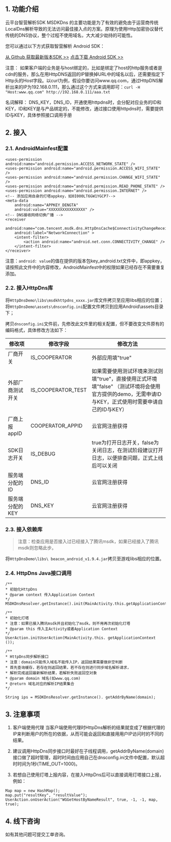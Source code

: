 ## 1. 功能介绍

云平台智营解析SDK MSDKDns 的主要功能是为了有效的避免由于运营商传统LocalDns解析导致的无法访问最佳接入点的方案。原理为使用Http加密协议替代传统的DNS协议，整个过程不使用域名，大大减少劫持的可能性。

您可以通过以下方式获取智营解析 Android SDK：

[从 Github 获取最新版本SDK >>](http://github.com/tencentyun/httpdns-android-sdk)
[点击下载 Android SDK >>](http://imgcache.tcecqpoc.fsphere.cn/image/mc.qcloudimg.com/static/archive/86d55ba36f96092a82b20c762a5dce59/httpdns-android-sdk-master.zip)

注意：
如果客户端的业务是与host绑定的，比如是绑定了host的http服务或者是cdn的服务，那么在用HttpDNS返回的IP替换掉URL中的域名以后，还需要指定下Http头的Host字段。以curl为例，假设你要访问www.qq.com，通过HttpDNS解析出来的IP为192.168.0.111，那么通过这个方式来调用即可：`curl -H "Host:www.qq.com" http://192.168.0.111/aaa.txt`

名词解释：
DNS_KEY，DNS_ID，开通使用httpdns时，会分配对应业务的ID和KEY，ID和KEY是与产品绑定的，不能修改，通过接口使用httpdns时，需要提供ID与KEY，具体参照接口调用手册

## 2. 接入

### 2.1. AndroidMainfest配置
```
<uses-permission android:name="android.permission.ACCESS_NETWORK_STATE" />
<uses-permission android:name="android.permission.ACCESS_WIFI_STATE" />
<uses-permission android:name="android.permission.CHANGE_WIFI_STATE" />
<uses-permission android:name="android.permission.READ_PHONE_STATE" />
<uses-permission android:name="android.permission.INTERNET" />
<!-- 添加应用自身的灯塔appkey，如0I000LT6GW1YGCP7-->
<meta-data
    android:name="APPKEY_DENGTA"
    android:value="XXXXXXXXXXXXXXXX" />
<!-- DNS接收网络切换广播 -->
<receiver
    android:name="com.tencent.msdk.dns.HttpDnsCache$ConnectivityChangeReceiver"
    android:label="NetworkConnection" >
    <intent-filter>
        <action android:name="android.net.conn.CONNECTIVITY_CHANGE" />
    </intent-filter>
</receiver>
```

注意：`android: value`的值在提供的版本包key_android.txt文件中，即appkey，请按照此文件中的内容修改，AndroidMainfest中的权限如果已经存在不需要重复添加。

### 2.2. 接入HttpDns库
将`HttpDnsDemo\libs\msdkhttpdns_xxxx.jar`库文件拷贝至应用libs相应的位置；
将`HttpDnsDemo\assets\dnsconfig.ini`配置文件拷贝到应用Android\assets目录下；

拷贝`dnsconfig.ini`文件前，先修改此文件里的相关配置，但不要改变文件原有的编码格式，具体修改方法如下：

| 修改项 | 修改字段 | 修改方法|
|-------|---------|---------|
|厂商开关 |	IS_COOPERATOR | 外部应用填"true" |
|外部厂商测试开关 | IS_COOPERATOR_TEST | 如果需要使用测试环境来测试则填"true"，直接使用正式环境填"false" （测试环境将会使用官方提供的demo，无需申请ID与KEY，正式使用时需要申请自己的ID与KEY）|
|厂商上报appID | COOPERATOR_APPID | 云官网注册获得|
|SDK日志开关 | IS_DEBUG | true为打开日志开关，false为关闭日志，在测试阶段建议打开日志，以便排查问题，正式上线后可以关闭|
|服务端分配的ID | DNS_ID | 云官网注册获得|
|服务端分配的KEY | DNS_KEY | 云官网注册获得|

### 2.3. 接入依赖库
> 注意：检查应用是否接入过已经接入了腾讯msdk，如果已经接入了腾讯msdk则忽略此步。

将`HttpDnsDemo\libs\ beacon_android_v1.9.4.jar`拷贝至游戏libs相应的位置。

### 2.4. HttpDns Java接口调用
```
/**
* 初始化HttpDns
* @param context 传入Application Context
*/
MSDKDnsResolver.getInstance().init(MainActivity.this.getApplicationContext());

/**
* 初始化灯塔
* 注意：如果已接入腾讯msdk并且初始化了msdk，则不用再次初始化灯塔
* @param this 传入主Activity或者Application Context
*/
UserAction.initUserAction(MainActivity.this. getApplicationContext ());

/**
* HttpDns同步解析接口
* 注意：domain只能传入域名不能传入IP，返回结果需要做非空判断
* 首先查询缓存，若存在则返回结果，若不存在则进行同步域名解析请求，
* 解析完成返回最新解析结果，若解析失败返回空对象
* @param domain 域名(如www.qq.com)
* @return 域名对应的解析IP结果集合
*/

String ips = MSDKDnsResolver.getInstance(). getAddrByName(domain);
```

## 3. 注意事项

1. 客户端使用代理
当客户端使用代理时HttpDns解析的结果就变成了根据代理的IP来判断用户的所在的依据，从而可能会返回和直接用用户IP访问时的不同的结果。

2. 建议调用HttpDns同步接口时最好在子线程调用，getAddrByName(domain)接口做了超时管理，超时时间由应用自己在dnsconfig.ini文件中配置，默认超时时间为1秒(TIME_OUT=1000)。

3. 若想自己使用灯塔上报内容，在接入HttpDns后可以直接调用灯塔接口上报，例如：
```
Map map = new HashMap();
map.put("resultKey", "resultValue");
UserAction.onUserAction("WGGetHostByNameResult", true, -1, -1, map, true);
```

## 4. 线下咨询
如有其他问题可提交工单咨询。
